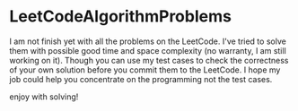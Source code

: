 LeetCodeAlgorithmProblems
=========================

I am not finish yet with all the problems on the LeetCode. I've tried to solve them with possible good time and space complexity (no warranty, I am still working on it). Though you can use my test cases to check the correctness of your own solution before you commit them to the LeetCode. I hope my job could help you concentrate on the programming not the test cases.

enjoy with solving!


